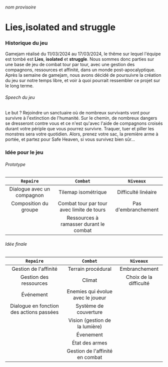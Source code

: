 ###### nom provisoire
Lies,isolated and struggle
======

### Historique du jeu
Gamejam réalisé du 11/03/2024 au 17/03/2024, le thême sur lequel l'équipe est tombé est **Lies**, **isolated** et **struggle**. Nous sommes donc parties sur une base de jeu de combat tour par tour, avec une gestion des compagnons, ressources et affinité, dans un monde post-apocalyptique. Après la semaine de gamejam, nous avons décidé de poursuivre la création du jeu sur notre temps libre, et voir à quoi pourrait ressembler ce projet sur le long terme.

###### Speech du jeu
Le but ? Rejoindre un sanctuaire où de nombreux survivants vont pour survivre à l'extinction de l'humanité. Sur le chemin, de nombreux dangers se dresseront contre vous et ce n'est qu'avec l'aide de compagnons croisés durant votre périple que vous pourrez survivre. Traquer, tuer et piller les monstres sera votre quotidien. Alors, prenez votre sac, la première arme à portée, et partez pour Safe Heaven, si vous survivez bien sûr...

### Idée pour le jeu

###### Prototype 
|           `Repaire`             |                 `Combat`                  |      `Niveaux`      |
| :-----------------------------: | :---------------------------------------: | :------------------:|
| Dialogue avec un compagnon      | Tilemap isométrique                       | Difficulté linéaire |
| Composition du groupe           | Combat tour par tour avec limite de tours | Pas d'embranchement |
|                                 | Ressources à ramasser durant le combat    |                     |

###### Idée finale

|                `Repaire`                 |              `Combat`             |        `Niveaux`       |
| :--------------------------------------: | :-------------------------------: | :--------------------: |
| Gestion de l'affinité                    | Terrain procédural                | Embranchement          |
| Gestion des ressources                   | Climat                            | Choix de la difficulté |
| Événement                                | Enemies qui évolue avec le joueur |                        |
| Dialogue en fonction des actions passées | Système de couverture             |                        |
|                                          | Vision (gestion de la lumière)    |                        |
|                                          | Évenement                         |                        |
|                                          | État des armes                    |                        |
|                                          | Gestion de l'affinité en combat   |                        |
